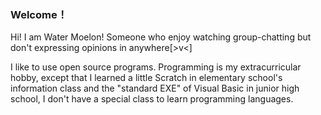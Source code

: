 ### Welcome！

Hi! I am Water Moelon! Someone who enjoy watching group-chatting but don't expressing opinions in anywhere[>v<]

I like to use open source programs. Programming is my extracurricular hobby, except that I learned a little Scratch in elementary school's information class and the "standard EXE" of Visual Basic in junior high school, I don't have a special class to learn programming languages.
